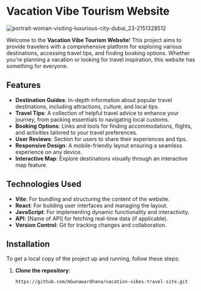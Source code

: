 # Vacation Vibe Tourism Website

![portrait-woman-visiting-luxurious-city-dubai_23-2151328512](https://github.com/user-attachments/assets/31510e3e-8b1d-4b35-97bd-8ab6ce480587)

Welcome to the **Vacation Vibe Tourism Website**! This project aims to provide travelers with a comprehensive platform for exploring various destinations, accessing travel tips, and finding booking options. Whether you're planning a vacation or looking for travel inspiration, this website has something for everyone.

## Features

- **Destination Guides**: In-depth information about popular travel destinations, including attractions, culture, and local tips.
- **Travel Tips**: A collection of helpful travel advice to enhance your journey, from packing essentials to navigating local customs.
- **Booking Options**: Links and tools for finding accommodations, flights, and activities tailored to your travel preferences.
- **User Reviews**: Section for users to share their experiences and tips.
- **Responsive Design**: A mobile-friendly layout ensuring a seamless experience on any device.
- **Interactive Map**: Explore destinations visually through an interactive map feature.

## Technologies Used

- **Vite**: For bundling and structuring the content of the website.
- **React**: For building user interfaces and managing the layout.
- **JavaScript**: For implementing dynamic functionality and interactivity.
- **API**: [Name of API] for fetching real-time data (if applicable).
- **Version Control**: Git for tracking changes and collaboration.

## Installation

To get a local copy of the project up and running, follow these steps:

1. **Clone the repository**:
   ```bash
   https://github.com/mGunawardhana/vacation-vibes-travel-site.git
   ```
